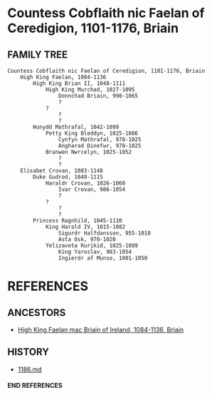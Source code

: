 # Countess Cobflaith nic Faelan of Ceredigion, 1101-1176, Briain

## FAMILY TREE 
```
Countess Cobflaith nic Faelan of Ceredigion, 1101-1176, Briain
	High King Faelan, 1084-1136
		High King Brian II, 1048-1111
			High King Murchad, 1027-1095
				Donnchad Briain, 990-1065
				?
			?
				?
				?
		Hunydd Mathrafal, 1042-1099
			Petty King Bleddyn, 1025-1086
				Cynfyn Mathrafal, 978-1025
				Angharad Dinefwr, 978-1025
			Branwen Nwrcelyn, 1025-1052
				?
				?				
	Elisabet Crovan, 1083-1148
		Duke Gudrod, 1049-1115
			Haraldr Crovan, 1026-1060
				Ivar Crovan, 986-1054
				?
			?
				?
				?
		Princess Ragnhild, 1045-1110
			King Harald IV, 1015-1082
				Sigurdr Halfdansson, 955-1018
				Asta Osk, 970-1020
			Yelizaveta Rurikid, 1025-1089
				King Yaroslav, 983-1054
				Ingierdr af Munso, 1001-1050
```


# REFERENCES

## ANCESTORS
* [High King Faelan mac Briain of Ireland, 1084-1136, Briain](faelan_mac_brian_1084.md)

## HISTORY
* [1186.md](../h/1186.md)
#### END REFERENCES